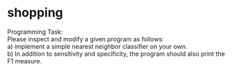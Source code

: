 # shopping

Programming Task:\
Please inspect and modify a given program as follows:\
a) implement a simple nearest neighbor classifier on your own.\
b) In addition to sensitivity and specificity, the program should also print the F1 measure.

